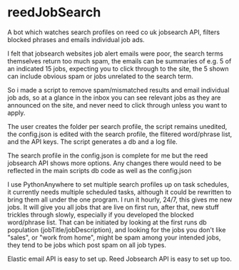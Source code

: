 # reedJobSearch
A bot which watches search profiles on reed co uk jobsearch API, filters blocked phrases and emails individual job ads.

I felt that jobsearch websites job alert emails were poor, the search terms themselves return too much spam, the emails can be summaries of e.g. 5 of an indicated 15 jobs, expecting you to click through to the site, the 5 shown can include obvious spam or jobs unrelated to the search term.

So i made a script to remove spam/mismatched results and email individual job ads, so at a glance in the inbox you can see relevant jobs as they are announced on the site, and never need to click through unless you want to apply.

The user creates the folder per search profile, the script remains unedited, the config.json is edited with the search profile, the flitered word/phrase list, and the API keys. The script generates a db and a log file.

The search profile in the config.json is complete for me but the reed jobsearch API shows more options. Any changes there would need to be reflected in the main scripts db code as well as the config.json

I use PythonAnywhere to set multiple search profiles up on task schedules, it currently needs multiple scheduled tasks, although it could be rewritten to bring them all under the one program. I run it hourly, 24/7, this gives me new jobs. It will give you all jobs that are live on first run, after that, new stuff trickles through slowly, especially if you developed the blocked word/phrase list. That can be initiated by looking at the first runs db population (jobTitle/jobDescription), and looking for the jobs you don't like "sales", or "work from home", might be spam among your intended jobs, they tend to be jobs which post spam on all job types.

Elastic email API is easy to set up. Reed Jobsearch API is easy to set up too.
